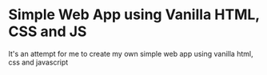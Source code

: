 # Simple Web App using Vanilla HTML, CSS and JS

It's an attempt for me to create my own simple web app using vanilla html, css and javascript